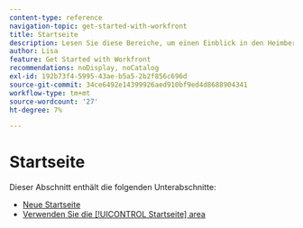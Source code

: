 ```yaml
---
content-type: reference
navigation-topic: get-started-with-workfront
title: Startseite
description: Lesen Sie diese Bereiche, um einen Einblick in den Heimbereich in Adobe Workfront zu erhalten.
author: Lisa
feature: Get Started with Workfront
recommendations: noDisplay, noCatalog
exl-id: 192b73f4-5995-43ae-b5a5-2b2f856c696d
source-git-commit: 34ce6492e14399926aed910bf9ed4d8688904341
workflow-type: tm+mt
source-wordcount: '27'
ht-degree: 7%

---
```


# Startseite

Dieser Abschnitt enthält die folgenden Unterabschnitte:

* [Neue Startseite](../../workfront-basics/using-home/new-home/new-home.md)
* [Verwenden Sie die [!UICONTROL Startseite] area](../../workfront-basics/using-home/using-the-home-area/use-the-home-area.md)
